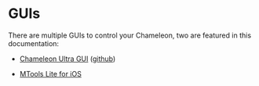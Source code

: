 # GUIs

There are multiple GUIs to control your Chameleon, two are featured in this documentation:

- [Chameleon Ultra GUI](./chameleonultragui.md) ([github](https://github.com/GameTec-live/ChameleonUltraGUI))

- [MTools Lite for iOS](https://shop.mtoolstec.com/mifare-classic-tool-for-ios)
